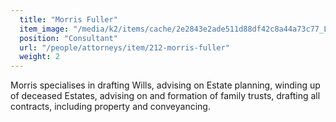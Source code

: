 ```yaml
---
  title: "Morris Fuller"
  item_image: "/media/k2/items/cache/2e2843e2ade511d88df42c8a44a73c77_L.jpg"
  position: "Consultant"
  url: "/people/attorneys/item/212-morris-fuller"
  weight: 2
---
```


Morris specialises in drafting Wills, advising on Estate planning, winding up of deceased Estates, advising on and formation of family trusts, drafting all contracts, including property and conveyancing. 
